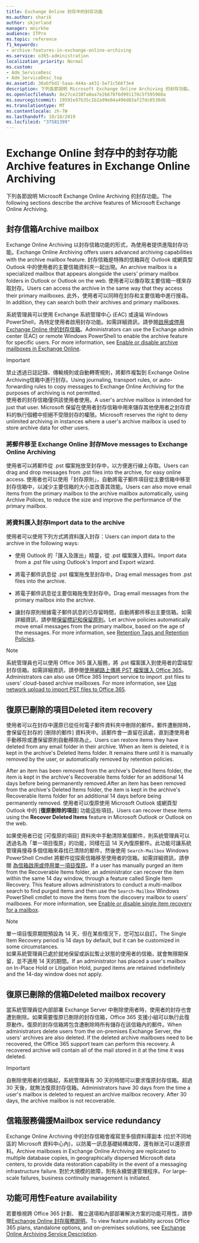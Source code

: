 ```yaml
---
title: Exchange Online 封存中的封存功能
ms.author: sharik
author: skjerland
manager: mnirkhe
audience: ITPro
ms.topic: reference
f1_keywords:
- archive-features-in-exchange-online-archiving
ms.service: o365-administration
localization_priority: Normal
ms.custom:
- Adm_ServiceDesc
- Adm_ServiceDesc_top
ms.assetid: 38abfbd2-5aaa-444a-a431-5e71c566f3e4
description: 下列各節說明 Microsoft Exchange Online Archiving 的封存功能。
ms.openlocfilehash: 8e27ce238fa0aa7e2b670f6d991178c5f595908a
ms.sourcegitcommit: 19591e97b35c1b2a99e04a496d83af27dc6530d6
ms.translationtype: MT
ms.contentlocale: zh-TW
ms.lasthandoff: 10/18/2019
ms.locfileid: "37581399"
---
```

# <a name="archive-features-in-exchange-online-archiving"></a><span data-ttu-id="07cf2-103">Exchange Online 封存中的封存功能</span><span class="sxs-lookup"><span data-stu-id="07cf2-103">Archive features in Exchange Online Archiving</span></span>

<span data-ttu-id="07cf2-104">下列各節說明 Microsoft Exchange Online Archiving 的封存功能。</span><span class="sxs-lookup"><span data-stu-id="07cf2-104">The following sections describe the archive features of Microsoft Exchange Online Archiving.</span></span>
  
## <a name="archive-mailbox"></a><span data-ttu-id="07cf2-105">封存信箱</span><span class="sxs-lookup"><span data-stu-id="07cf2-105">Archive mailbox</span></span>

<span data-ttu-id="07cf2-106">Exchange Online Archiving 以封存信箱功能的形式，為使用者提供進階封存功能。</span><span class="sxs-lookup"><span data-stu-id="07cf2-106">Exchange Online Archiving offers users advanced archiving capabilities with the archive mailbox feature.</span></span> <span data-ttu-id="07cf2-107">封存信箱是特殊的信箱與在 Outlook 或網頁型 Outlook 中的使用者的主要信箱資料夾一起出現。</span><span class="sxs-lookup"><span data-stu-id="07cf2-107">An archive mailbox is a specialized mailbox that appears alongside the users' primary mailbox folders in Outlook or Outlook on the web.</span></span> <span data-ttu-id="07cf2-108">使用者可以像存取主要信箱一樣來存取封存。</span><span class="sxs-lookup"><span data-stu-id="07cf2-108">Users can access the archive in the same way that they access their primary mailboxes.</span></span> <span data-ttu-id="07cf2-109">此外，使用者可以同時在封存和主要信箱中進行搜尋。</span><span class="sxs-lookup"><span data-stu-id="07cf2-109">In addition, they can search both their archives and primary mailboxes.</span></span>
  
<span data-ttu-id="07cf2-p102">系統管理員可以使用 Exchange 系統管理中心 (EAC) 或遠端 Windows PowerShell，為特定使用者啟用封存功能。如需詳細資訊，請參閱[啟用或停用 Exchange Online 中的封存信箱](https://docs.microsoft.com/office365/securitycompliance/enable-archive-mailboxes)。</span><span class="sxs-lookup"><span data-stu-id="07cf2-p102">Administrators can use the Exchange admin center (EAC) or remote Windows PowerShell to enable the archive feature for specific users. For more information, see [Enable or disable archive mailboxes in Exchange Online](https://docs.microsoft.com/office365/securitycompliance/enable-archive-mailboxes).</span></span>
  
> [!IMPORTANT]
>  <span data-ttu-id="07cf2-112">禁止透過日誌記錄、傳輸規則或自動轉寄規則，將郵件複製到 Exchange Online Archiving信箱中進行封存。</span><span class="sxs-lookup"><span data-stu-id="07cf2-112">Using journaling, transport rules, or auto-forwarding rules to copy messages to Exchange Online Archiving for the purposes of archiving is not permitted.</span></span> <br/>
>  <span data-ttu-id="07cf2-113">使用者的封存信箱僅供該使用者使用。</span><span class="sxs-lookup"><span data-stu-id="07cf2-113">A user's archive mailbox is intended for just that user.</span></span> <span data-ttu-id="07cf2-114">Microsoft 保留在使用者封存信箱中用來儲存其他使用者之封存資料的執行個體中拒絕不受限封存的權限。</span><span class="sxs-lookup"><span data-stu-id="07cf2-114">Microsoft reserves the right to deny unlimited archiving in instances where a user's archive mailbox is used to store archive data for other users.</span></span> 
  
### <a name="move-messages-to-exchange-online-archiving"></a><span data-ttu-id="07cf2-115">將郵件移至 Exchange Online 封存</span><span class="sxs-lookup"><span data-stu-id="07cf2-115">Move messages to Exchange Online Archiving</span></span>

<span data-ttu-id="07cf2-116">使用者可以將郵件從 .pst 檔案拖放至封存中，以方便進行線上存取。</span><span class="sxs-lookup"><span data-stu-id="07cf2-116">Users can drag and drop messages from .pst files into the archive, for easy online access.</span></span> <span data-ttu-id="07cf2-117">使用者也可以使用「封存原則」，自動將電子郵件項目從主要信箱中移至封存信箱中，以減少主要信箱的大小並改善其效能。</span><span class="sxs-lookup"><span data-stu-id="07cf2-117">Users can also move email items from the primary mailbox to the archive mailbox automatically, using Archive Polices, to reduce the size and improve the performance of the primary mailbox.</span></span> 
  
### <a name="import-data-to-the-archive"></a><span data-ttu-id="07cf2-118">將資料匯入封存</span><span class="sxs-lookup"><span data-stu-id="07cf2-118">Import data to the archive</span></span>

<span data-ttu-id="07cf2-119">使用者可以使用下列方式將資料匯入封存：</span><span class="sxs-lookup"><span data-stu-id="07cf2-119">Users can import data to the archive in the following ways:</span></span>
  
- <span data-ttu-id="07cf2-120">使用 Outlook 的「匯入及匯出」精靈，從 .pst 檔案匯入資料。</span><span class="sxs-lookup"><span data-stu-id="07cf2-120">Import data from a .pst file using Outlook's Import and Export wizard.</span></span>
    
- <span data-ttu-id="07cf2-121">將電子郵件訊息從 .pst 檔案拖曳至封存中。</span><span class="sxs-lookup"><span data-stu-id="07cf2-121">Drag email messages from .pst files into the archive.</span></span>
    
- <span data-ttu-id="07cf2-122">將電子郵件訊息從主要信箱拖曳至封存中。</span><span class="sxs-lookup"><span data-stu-id="07cf2-122">Drag email messages from the primary mailbox into the archive.</span></span>
    
- <span data-ttu-id="07cf2-p106">讓封存原則根據電子郵件訊息的已存留時間，自動將郵件移出主要信箱。如需詳細資訊，請參閱[保留標記和保留原則](https://docs.microsoft.com/Exchange/policy-and-compliance/mrm/retention-tags-and-retention-policies)。</span><span class="sxs-lookup"><span data-stu-id="07cf2-p106">Let archive policies automatically move email messages from the primary mailbox, based on the age of the messages. For more information, see [Retention Tags and Retention Policies](https://docs.microsoft.com/Exchange/policy-and-compliance/mrm/retention-tags-and-retention-policies).</span></span>
    
> [!NOTE]
> <span data-ttu-id="07cf2-p107">系統管理員也可以使用 Office 365 匯入服務，將 .pst 檔案匯入到使用者的雲端型封存信箱。如需詳細資訊，請參閱[使用網路上傳將 PST 檔案匯入 Office 365](https://docs.microsoft.com/office365/securitycompliance/use-network-upload-to-import-pst-files)。</span><span class="sxs-lookup"><span data-stu-id="07cf2-p107">Administrators can also use Office 365 Import service to import .pst files to users' cloud-based archive mailboxes. For more information, see [Use network upload to import PST files to Office 365](https://docs.microsoft.com/office365/securitycompliance/use-network-upload-to-import-pst-files).</span></span> 
  
## <a name="deleted-item-recovery"></a><span data-ttu-id="07cf2-127">復原已刪除的項目</span><span class="sxs-lookup"><span data-stu-id="07cf2-127">Deleted item recovery</span></span>

<span data-ttu-id="07cf2-p108">使用者可以在封存中還原已從任何電子郵件資料夾中刪除的郵件。郵件遭刪除時，會保留在封存的 [刪除的郵件] 資料夾中。該郵件會一直留在該處，直到遭使用者手動移除或遭保留原則自動移除為止。</span><span class="sxs-lookup"><span data-stu-id="07cf2-p108">Users can restore items they have deleted from any email folder in their archive. When an item is deleted, it is kept in the archive's Deleted Items folder. It remains there until it is manually removed by the user, or automatically removed by retention policies.</span></span>
  
<span data-ttu-id="07cf2-131">After an item has been removed from the archive's Deleted Items folder, the item is kept in the archive's Recoverable Items folder for an additional 14 days before being permanently removed.</span><span class="sxs-lookup"><span data-stu-id="07cf2-131">After an item has been removed from the archive's Deleted Items folder, the item is kept in the archive's Recoverable Items folder for an additional 14 days before being permanently removed.</span></span> <span data-ttu-id="07cf2-132">使用者可以復原使用 Microsoft Outlook 或網頁型 Outlook 中的 [**復原刪除的項目**] 功能這些項目。</span><span class="sxs-lookup"><span data-stu-id="07cf2-132">Users can recover these items using the **Recover Deleted Items** feature in Microsoft Outlook or Outlook on the web.</span></span> 
  
<span data-ttu-id="07cf2-p110">如果使用者已從 [可復原的項目] 資料夾中手動清除某個郵件，則系統管理員可以透過名為「單一項目復原」的功能，同樣在這 14 天內復原郵件。此功能可讓系統管理員搜尋多個信箱來尋找已清除的郵件，然後使用  `Search-Mailbox` Windows PowerShell Cmdlet 將郵件從探索信箱移至使用者的信箱。如需詳細資訊，請參閱 [為信箱啟用或停用單一項目復原](https://docs.microsoft.com/office365/securitycompliance/use-network-upload-to-import-pst-files)。</span><span class="sxs-lookup"><span data-stu-id="07cf2-p110">If a user has manually purged an item from the Recoverable Items folder, an administrator can recover the item within the same 14 day window, through a feature called Single Item Recovery. This feature allows administrators to conduct a multi-mailbox search to find purged items and then use the  `Search-Mailbox` Windows PowerShell cmdlet to move the items from the discovery mailbox to users' mailboxes. For more information, see [Enable or disable single item recovery for a mailbox](https://docs.microsoft.com/office365/securitycompliance/use-network-upload-to-import-pst-files).</span></span>
  
> [!NOTE]
>  <span data-ttu-id="07cf2-136">單一項目復原期間預設為 14 天，但在某些情況下，您可加以自訂。</span><span class="sxs-lookup"><span data-stu-id="07cf2-136">The Single Item Recovery period is 14 days by default, but it can be customized in some circumstances.</span></span> <br/>
>  <span data-ttu-id="07cf2-137">如果系統管理員已處於就地保留或訴訟暫止狀態的使用者的信箱，就會無限期保留，並不適用 14 天的期間。</span><span class="sxs-lookup"><span data-stu-id="07cf2-137">If an administrator has placed a user's mailbox on In-Place Hold or Litigation Hold, purged items are retained indefinitely and the 14-day window does not apply.</span></span> 
  
## <a name="deleted-mailbox-recovery"></a><span data-ttu-id="07cf2-138">復原已刪除的信箱</span><span class="sxs-lookup"><span data-stu-id="07cf2-138">Deleted mailbox recovery</span></span>

<span data-ttu-id="07cf2-p112">當系統管理員從內部部署 Exchange Server 中刪除使用者時，使用者的封存也會遭到刪除。如果需要復原已刪除的封存信箱，Office 365 支援小組可以執行此復原動作。復原的封存信箱將包含遭刪除時所有儲存在該信箱內的郵件。</span><span class="sxs-lookup"><span data-stu-id="07cf2-p112">When administrators delete users from the on-premises Exchange Server, the users' archives are also deleted. If the deleted archive mailboxes need to be recovered, the Office 365 support team can perform this recovery. A recovered archive will contain all of the mail stored in it at the time it was deleted.</span></span>
  
> [!IMPORTANT]
> <span data-ttu-id="07cf2-p113">自刪除使用者的信箱起，系統管理員有 30 天的時間可以要求復原封存信箱。超過 30 天後，就無法復原封存信箱。</span><span class="sxs-lookup"><span data-stu-id="07cf2-p113">Administrators have 30 days from the time a user's mailbox is deleted to request an archive mailbox recovery. After 30 days, the archive mailbox is not recoverable.</span></span> 
  
## <a name="mailbox-service-redundancy"></a><span data-ttu-id="07cf2-144">信箱服務備援</span><span class="sxs-lookup"><span data-stu-id="07cf2-144">Mailbox service redundancy</span></span>

<span data-ttu-id="07cf2-145">Exchange Online Archiving 中的封存信箱會複寫至多個資料庫副本 (位於不同地區的 Microsoft 資料中心內)，以防萬一訊息基礎結構故障，還有辦法可以還原資料。</span><span class="sxs-lookup"><span data-stu-id="07cf2-145">Archive mailboxes in Exchange Online Archiving are replicated to multiple database copies, in geographically dispersed Microsoft data centers, to provide data restoration capability in the event of a messaging infrastructure failure.</span></span> <span data-ttu-id="07cf2-146">對於大規模的故障，則有永續營運管理程序。</span><span class="sxs-lookup"><span data-stu-id="07cf2-146">For large-scale failures, business continuity management is initiated.</span></span> 
  
## <a name="feature-availability"></a><span data-ttu-id="07cf2-147">功能可用性</span><span class="sxs-lookup"><span data-stu-id="07cf2-147">Feature availability</span></span>

<span data-ttu-id="07cf2-148">若要檢視跨 Office 365 計劃、 獨立選項和內部部署解決方案的功能可用性，請參閱[Exchange Online 封存服務說明](exchange-online-archiving-service-description.md)。</span><span class="sxs-lookup"><span data-stu-id="07cf2-148">To view feature availability across Office 365 plans, standalone options, and on-premises solutions, see [Exchange Online Archiving Service Description](exchange-online-archiving-service-description.md).</span></span>
  
